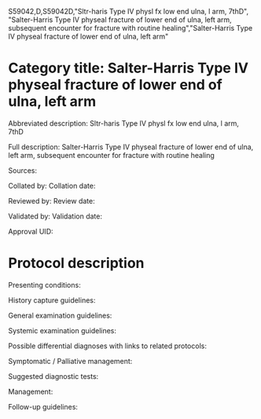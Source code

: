 S59042,D,S59042D,"Sltr-haris Type IV physl fx low end ulna, l arm, 7thD", "Salter-Harris Type IV physeal fracture of lower end of ulna, left arm, subsequent encounter for fracture with routine healing","Salter-Harris Type IV physeal fracture of lower end of ulna, left arm"
# Category title: Salter-Harris Type IV physeal fracture of lower end of ulna, left arm

Abbreviated description: Sltr-haris Type IV physl fx low end ulna, l arm, 7thD

Full description: Salter-Harris Type IV physeal fracture of lower end of ulna, left arm, subsequent encounter for fracture with routine healing

Sources:

Collated by:
Collation date:

Reviewed by:
Review date:

Validated by:
Validation date:

Approval UID:

# Protocol description

Presenting conditions:

History capture guidelines:

General examination guidelines:

Systemic examination guidelines:

Possible differential diagnoses with links to related protocols:

Symptomatic / Palliative management:

Suggested diagnostic tests:

Management:

Follow-up guidelines:
